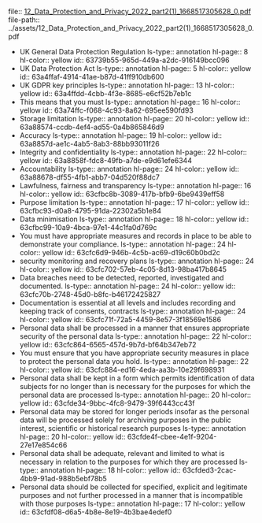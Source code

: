 file:: [12_Data_Protection_and_Privacy_2022_part2(1)_1668517305628_0.pdf](../assets/12_Data_Protection_and_Privacy_2022_part2(1)_1668517305628_0.pdf)
file-path:: ../assets/12_Data_Protection_and_Privacy_2022_part2(1)_1668517305628_0.pdf

- UK General Data Protection Regulation
  ls-type:: annotation
  hl-page:: 8
  hl-color:: yellow
  id:: 63739b55-965d-449a-a2dc-916149bcc096
- UK Data Protection Act
  ls-type:: annotation
  hl-page:: 5
  hl-color:: yellow
  id:: 63a4ffaf-4914-41ae-b87d-41ff910db600
- UK GDPR key principles
  ls-type:: annotation
  hl-page:: 13
  hl-color:: yellow
  id:: 63a4ffdd-4cbb-4f3e-8685-e6cf52b7eb1c
- This means that you must
  ls-type:: annotation
  hl-page:: 16
  hl-color:: yellow
  id:: 63a74ffc-f068-4c93-8a62-695ee590fd93
- Storage limitation
  ls-type:: annotation
  hl-page:: 20
  hl-color:: yellow
  id:: 63a88574-ccdb-4ef4-ad55-0a4b865846d9
- Accuracy
  ls-type:: annotation
  hl-page:: 19
  hl-color:: yellow
  id:: 63a8857d-ae1c-4ab5-8ab3-88bb93011f26
- Integrity and confidentiality
  ls-type:: annotation
  hl-page:: 22
  hl-color:: yellow
  id:: 63a8858f-fdc8-49fb-a7de-e9d61efe6344
- Accountability
  ls-type:: annotation
  hl-page:: 24
  hl-color:: yellow
  id:: 63a88678-df55-4fb1-abb7-04d520f88dc7
- Lawfulness, fairness and transparency
  ls-type:: annotation
  hl-page:: 16
  hl-color:: yellow
  id:: 63cfbc8b-3089-417b-bfb9-6be9439eff58
- Purpose limitation
  ls-type:: annotation
  hl-page:: 17
  hl-color:: yellow
  id:: 63cfbc93-d0a8-4795-91da-22302a5b1e84
- Data minimisation
  ls-type:: annotation
  hl-page:: 18
  hl-color:: yellow
  id:: 63cfbc99-10a9-4bca-97e1-44c1fa0d769c
- You must have appropriate measures and records in place to be able to demonstrate your compliance.
  ls-type:: annotation
  hl-page:: 24
  hl-color:: yellow
  id:: 63cfc6d9-946b-4c5b-ac69-d19c60b0bd2c
- security monitoring and recovery plans
  ls-type:: annotation
  hl-page:: 24
  hl-color:: yellow
  id:: 63cfc702-57eb-4c05-8d13-98ba417b8645
- Data breaches need to be detected, reported, investigated and documented.
  ls-type:: annotation
  hl-page:: 24
  hl-color:: yellow
  id:: 63cfc70b-2748-45d0-b8fc-b46172425827
- Documentation is essential at all levels and includes recording and keeping track of consents, contracts
  ls-type:: annotation
  hl-page:: 24
  hl-color:: yellow
  id:: 63cfc71f-72a5-4459-8e57-3f18569e1586
- Personal data shall be processed in a manner that ensures appropriate security of the personal data
  ls-type:: annotation
  hl-page:: 22
  hl-color:: yellow
  id:: 63cfc864-6565-457d-9b7d-bf64b347eb72
- You must ensure that you have appropriate security measures in place to protect the personal data you hold.
  ls-type:: annotation
  hl-page:: 22
  hl-color:: yellow
  id:: 63cfc884-ed16-4eda-aa3b-10e29f698931
- Personal data shall be kept in a form which permits identification of data subjects for no longer than is necessary for the purposes for which the personal data are processed
  ls-type:: annotation
  hl-page:: 20
  hl-color:: yellow
  id:: 63cfde34-9bbc-4fc8-9479-39f6443cc43f
- Personal data may be stored for longer periods insofar as the personal data will be processed solely for archiving purposes in the public interest, scientific or historical research purposes
  ls-type:: annotation
  hl-page:: 20
  hl-color:: yellow
  id:: 63cfde4f-cbee-4e1f-9204-27e17e854c66
- Personal data shall be adequate, relevant and limited to what is necessary in relation to the purposes for which they are processed
  ls-type:: annotation
  hl-page:: 18
  hl-color:: yellow
  id:: 63cfded3-2cac-4bb9-91ad-988b5ebf78b5
- Personal data should be collected for specified, explicit and legitimate purposes and not further processed in a manner that is incompatible with those purposes
  ls-type:: annotation
  hl-page:: 17
  hl-color:: yellow
  id:: 63cfdf08-d6a5-4b8e-8e19-4b3bae4edef0